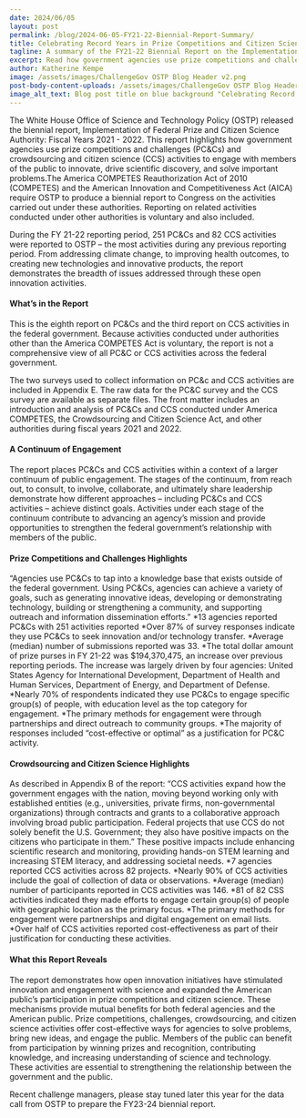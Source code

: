 ```yaml
---
date: 2024/06/05
layout: post
permalink: /blog/2024-06-05-FY21-22-Biennial-Report-Summary/
title: Celebrating Record Years in Prize Competitions and Citizen Science 
tagline: A summary of the FY21-22 Biennial Report on the Implementation of Federal Prize and Citizen Science Authority
excerpt: Read how government agencies use prize competitions and challenges (PC&Cs) and crowdsourcing and citizen science (CCS) activities to engage with members of the public to innovate, drive scientific discovery, and solve important problems.
author: Katherine Kempe
image: /assets/images/ChallengeGov OSTP Blog Header v2.png
post-body-content-uploads: /assets/images/ChallengeGov OSTP Blog Header v2.png
image_alt_text: Blog post title on blue background "Celebrating Record Years in Prize Competitions and Citizen Science"
---
```


<p>The White House Office of Science and Technology Policy (OSTP) released the biennial report, Implementation of Federal Prize and Citizen Science Authority: Fiscal Years 2021 - 2022. This report highlights how government agencies use prize competitions and challenges (PC&Cs) and crowdsourcing and citizen science (CCS) activities to engage with members of the public to innovate, drive scientific discovery, and solve important problems.The America COMPETES Reauthorization Act of 2010 (COMPETES) and the American Innovation and Competitiveness Act (AICA) require OSTP to produce a biennial report to Congress on the activities carried out under these authorities. Reporting on related activities conducted under other authorities is voluntary and also included.</p>
<p>During the FY 21-22 reporting period, 251 PC&Cs and 82 CCS activities were reported to OSTP – the most activities during any previous reporting period. From addressing climate change, to improving health outcomes, to creating new technologies and innovative products, the report demonstrates the breadth of issues addressed through these open innovation activities.</p> 

<h4>What’s in the Report</h4>
<p>This is the eighth report on PC&Cs and the third report on CCS activities in the federal government. Because activities conducted under authorities other than the America COMPETES Act is voluntary, the report is not a comprehensive view of all PC&C or CCS activities across the federal government.</p>
<p>The two surveys used to collect information on PC&c and CCS activities are included in Appendix E. The raw data for the PC&C survey and the CCS survey are available as separate files. The front matter includes an introduction and analysis of PC&Cs and CCS conducted under America COMPETES, the Crowdsourcing and Citizen Science Act, and other authorities during fiscal years 2021 and 2022.</p> 

<h4>A Continuum of Engagement</h4>
The report places PC&Cs and CCS activities within a context of a larger continuum of public engagement. The stages of the continuum, from reach out, to consult, to involve, collaborate, and ultimately share leadership demonstrate how different approaches – including PC&Cs and CCS activities – achieve distinct goals. Activities under each stage of the continuum contribute to advancing an agency’s mission and provide opportunities to strengthen the federal government’s relationship with members of the public. 

<h4>Prize Competitions and Challenges Highlights</h4>
“Agencies use PC&Cs to tap into a knowledge base that exists outside of the federal government. Using PC&Cs, agencies can achieve a variety of goals, such as generating  innovative ideas, developing or demonstrating technology, building or strengthening a community, and supporting outreach and information dissemination efforts.”
*13 agencies reported PC&Cs with 251 activities reported
*Over 87% of survey responses indicate they use PC&Cs to seek innovation and/or technology transfer.
*Average (median) number of submissions reported was 33.
*The total dollar amount of prize purses in FY 21-22 was $194,370,475, an increase over previous reporting periods. The increase was largely driven by four agencies: United States Agency for International Development, Department of Health and Human Services, Department of Energy, and Department of Defense.
*Nearly 70% of respondents indicated they use PC&Cs to engage specific group(s) of people, with education level as the top category for engagement.
*The primary methods for engagement were through partnerships and direct outreach to community groups.  
*The majority of responses included “cost-effective or optimal” as a justification for PC&C activity.

<h4>Crowdsourcing and Citizen Science Highlights</h4>
As described in Appendix B of the report: “CCS activities expand how the government engages with the nation, moving beyond working only with established entities (e.g., universities, private firms, non-governmental organizations) through contracts and grants to a collaborative approach involving broad public participation. Federal projects that use CCS do not solely benefit the U.S. Government; they also have positive impacts on the citizens who participate in them.” These positive impacts include enhancing scientific research and monitoring, providing hands-on STEM learning and increasing STEM literacy, and addressing societal needs.
*7 agencies reported CCS activities across 82 projects.
*Nearly 90% of CCS activities include the goal of collection of data or observations.
*Average (median) number of participants reported in CCS activities was 146.
*81 of 82 CSS activities indicated they made efforts to engage certain group(s) of people with geographic location as the primary focus.
*The primary methods for engagement were partnerships and digital engagement on email lists.
*Over half of CCS activities reported cost-effectiveness as part of their justification for conducting these activities.

<h4>What this Report Reveals</h4>
<p>The report demonstrates how open innovation initiatives have stimulated innovation and engagement with science and expanded the American public’s participation in prize competitions and citizen science. These mechanisms provide mutual benefits for both federal agencies and the American public. Prize competitions, challenges, crowdsourcing, and citizen science activities offer cost-effective ways for agencies to solve problems, bring new ideas, and engage the public. Members of the public can benefit from participation by winning prizes and recognition, contributing knowledge, and increasing understanding of science and technology. These activities are essential to strengthening the relationship between the government and the public. </p>
<p>Recent challenge managers, please stay tuned later this year for the data call from OSTP to prepare the FY23-24 biennial report. </p>
